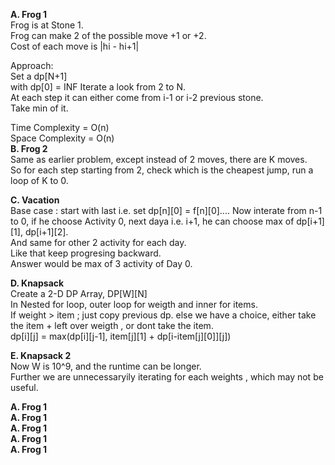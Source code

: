 **A. Frog 1**  
Frog is at Stone 1.  
Frog can make 2 of the possible move +1 or +2.  
Cost of each move is |hi - hi+1|  

Approach:  
Set a dp[N+1]  
with dp[0] = INF
Iterate a look from 2 to N.  
At each step it can either come from i-1 or i-2 previous stone.  
Take min of it.  

Time Complexity = O(n)  
Space Complexity = O(n)  
**B. Frog 2**  
Same as earlier problem, except instead of 2 moves, there are K moves.  
So for each step starting from 2, check which is the cheapest jump, run a loop of K to 0.  

**C. Vacation**  
Base case : start with last i.e. set dp[n][0] = f[n][0]....
Now interate from n-1 to 0, if he choose Activity 0, next daya i.e. i+1, he can choose max of dp[i+1][1], dp[i+1][2].  
And same for other 2 activity for each day.  
Like that keep progresing backward.  
Answer would be max of 3 activity of Day 0.  

**D. Knapsack**  
Create a 2-D DP Array, DP[W][N]  
In Nested for loop, outer loop for weigth and inner for items.  
If weight > item ; just copy previous dp.
else we have a choice, either take the item + left over weigth , or dont take the item.  
dp[i][j] = max(dp[i][j-1], item[j][1] + dp[i-item[j][0]][j])  

**E. Knapsack 2**  
Now W is 10^9, and the runtime can be longer.  
Further we are unnecessaryily iterating for each weights , which may not be useful.  


**A. Frog 1**  
**A. Frog 1**  
**A. Frog 1**  
**A. Frog 1**  
**A. Frog 1**  
